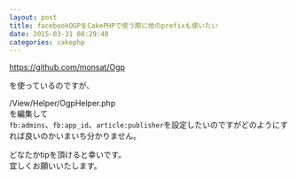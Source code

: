 ```yaml
---
layout: post
title: facebookOGPをCakePHPで使う際に他のprefixも使いたい
date: 2015-03-31 08:29:48
categories: cakephp
---
```

<p><a href="https://github.com/monsat/Ogp" rel="nofollow">https://github.com/monsat/Ogp</a></p>

<p>を使っているのですが、</p>

<p>/View/Helper/OgpHelper.php<br>
を編集して<br>
<code>fb:admins</code>、<code>fb:app_id</code>、<code>article:publisher</code>を設定したいのですがどのようにすれば良いのかいまいち分かりません。</p>

<p>どなたかtipを頂けると幸いです。<br>
宜しくお願いいたします。</p>
